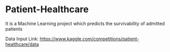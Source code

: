 # Patient-Healthcare
It is a Machine Learning project which predicts the survivability of admitted patients


Data Input Link: https://www.kaggle.com/competitions/patient-healthcare/data

